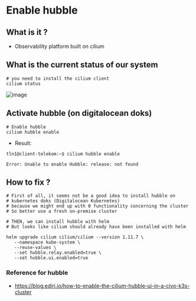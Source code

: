 # Enable hubble 

## What is it ?

  * Observability platform built on cilium 

## What is the current status of our system 

```
# you need to install the cilium client 
cilium status
```

![image](https://github.com/jmetzger/training-kubernetes-networking/assets/1933318/33d346c3-44ab-4274-9f3c-af36c2122a0a)

## Activate hubble (on digitalocean doks) 

```
# Enable hubble
cilium hubble enable
```

  * Result:

```
tln1@client-telekom:~$ cilium hubble enable

Error: Unable to enable Hubble: release: not found
```

## How to fix ?

```
# First of all, it seems not be a good idea to install hubble on
# kubernetes doks (Digitalocean Kubernetes)
# because we might end up with 0 functionality concerning the cluster
# So better use a fresh on-premise cluster

# THEN, we can install hubble with helm
# But looks like cilium should already have been installed with helm

```

```
helm upgrade cilium cilium/cilium --version 1.11.7 \
   --namespace kube-system \
   --reuse-values \
   --set hubble.relay.enabled=true \
   --set hubble.ui.enabled=true
```

### Reference for hubble 

  * https://blog.ediri.io/how-to-enable-the-cilium-hubble-ui-in-a-civo-k3s-cluster
